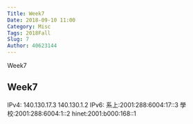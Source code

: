 ```yaml
---
Title: Week7
Date: 2018-09-10 11:00
Category: Misc
Tags: 2018Fall
Slug: 7
Author: 40623144
---
```


Week7

<!-- PELICAN_END_SUMMARY -->

Week7
----

IPv4:
140.130.17.3 
140.130.1.2
IPv6:
系上:2001:288:6004:17::3 
學校:2001:288:6004:1::2 
hinet:2001:b000:168::1 
